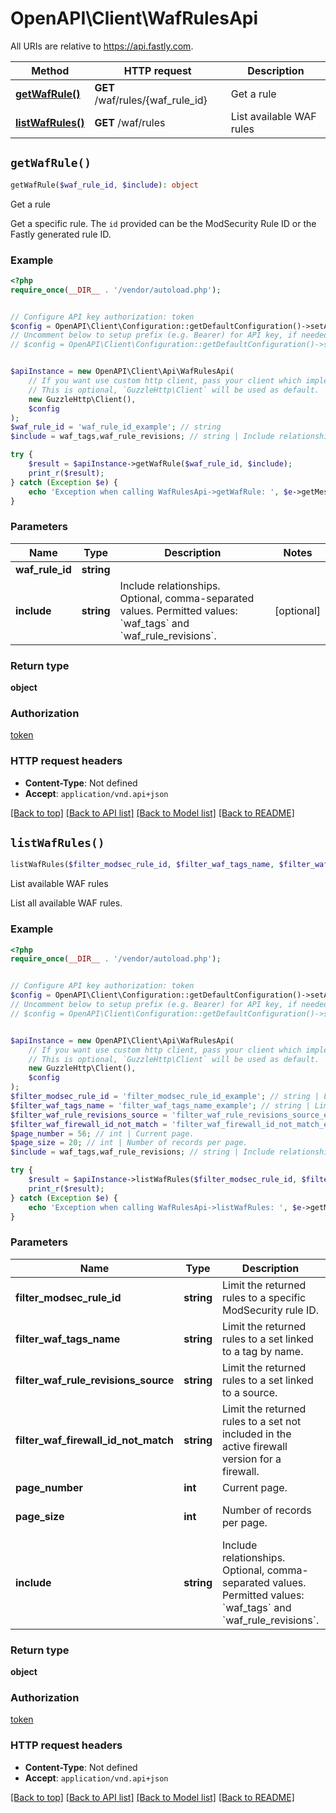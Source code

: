 # OpenAPI\Client\WafRulesApi

All URIs are relative to https://api.fastly.com.

Method | HTTP request | Description
------------- | ------------- | -------------
[**getWafRule()**](WafRulesApi.md#getWafRule) | **GET** /waf/rules/{waf_rule_id} | Get a rule
[**listWafRules()**](WafRulesApi.md#listWafRules) | **GET** /waf/rules | List available WAF rules


## `getWafRule()`

```php
getWafRule($waf_rule_id, $include): object
```

Get a rule

Get a specific rule. The `id` provided can be the ModSecurity Rule ID or the Fastly generated rule ID.

### Example

```php
<?php
require_once(__DIR__ . '/vendor/autoload.php');


// Configure API key authorization: token
$config = OpenAPI\Client\Configuration::getDefaultConfiguration()->setApiKey('Fastly-Key', 'YOUR_API_KEY');
// Uncomment below to setup prefix (e.g. Bearer) for API key, if needed
// $config = OpenAPI\Client\Configuration::getDefaultConfiguration()->setApiKeyPrefix('Fastly-Key', 'Bearer');


$apiInstance = new OpenAPI\Client\Api\WafRulesApi(
    // If you want use custom http client, pass your client which implements `GuzzleHttp\ClientInterface`.
    // This is optional, `GuzzleHttp\Client` will be used as default.
    new GuzzleHttp\Client(),
    $config
);
$waf_rule_id = 'waf_rule_id_example'; // string
$include = waf_tags,waf_rule_revisions; // string | Include relationships. Optional, comma-separated values. Permitted values: `waf_tags` and `waf_rule_revisions`.

try {
    $result = $apiInstance->getWafRule($waf_rule_id, $include);
    print_r($result);
} catch (Exception $e) {
    echo 'Exception when calling WafRulesApi->getWafRule: ', $e->getMessage(), PHP_EOL;
}
```

### Parameters

Name | Type | Description  | Notes
------------- | ------------- | ------------- | -------------
 **waf_rule_id** | **string**|  |
 **include** | **string**| Include relationships. Optional, comma-separated values. Permitted values: &#x60;waf_tags&#x60; and &#x60;waf_rule_revisions&#x60;. | [optional]

### Return type

**object**

### Authorization

[token](../../README.md#token)

### HTTP request headers

- **Content-Type**: Not defined
- **Accept**: `application/vnd.api+json`

[[Back to top]](#) [[Back to API list]](../../README.md#endpoints)
[[Back to Model list]](../../README.md#models)
[[Back to README]](../../README.md)

## `listWafRules()`

```php
listWafRules($filter_modsec_rule_id, $filter_waf_tags_name, $filter_waf_rule_revisions_source, $filter_waf_firewall_id_not_match, $page_number, $page_size, $include): object
```

List available WAF rules

List all available WAF rules.

### Example

```php
<?php
require_once(__DIR__ . '/vendor/autoload.php');


// Configure API key authorization: token
$config = OpenAPI\Client\Configuration::getDefaultConfiguration()->setApiKey('Fastly-Key', 'YOUR_API_KEY');
// Uncomment below to setup prefix (e.g. Bearer) for API key, if needed
// $config = OpenAPI\Client\Configuration::getDefaultConfiguration()->setApiKeyPrefix('Fastly-Key', 'Bearer');


$apiInstance = new OpenAPI\Client\Api\WafRulesApi(
    // If you want use custom http client, pass your client which implements `GuzzleHttp\ClientInterface`.
    // This is optional, `GuzzleHttp\Client` will be used as default.
    new GuzzleHttp\Client(),
    $config
);
$filter_modsec_rule_id = 'filter_modsec_rule_id_example'; // string | Limit the returned rules to a specific ModSecurity rule ID.
$filter_waf_tags_name = 'filter_waf_tags_name_example'; // string | Limit the returned rules to a set linked to a tag by name.
$filter_waf_rule_revisions_source = 'filter_waf_rule_revisions_source_example'; // string | Limit the returned rules to a set linked to a source.
$filter_waf_firewall_id_not_match = 'filter_waf_firewall_id_not_match_example'; // string | Limit the returned rules to a set not included in the active firewall version for a firewall.
$page_number = 56; // int | Current page.
$page_size = 20; // int | Number of records per page.
$include = waf_tags,waf_rule_revisions; // string | Include relationships. Optional, comma-separated values. Permitted values: `waf_tags` and `waf_rule_revisions`.

try {
    $result = $apiInstance->listWafRules($filter_modsec_rule_id, $filter_waf_tags_name, $filter_waf_rule_revisions_source, $filter_waf_firewall_id_not_match, $page_number, $page_size, $include);
    print_r($result);
} catch (Exception $e) {
    echo 'Exception when calling WafRulesApi->listWafRules: ', $e->getMessage(), PHP_EOL;
}
```

### Parameters

Name | Type | Description  | Notes
------------- | ------------- | ------------- | -------------
 **filter_modsec_rule_id** | **string**| Limit the returned rules to a specific ModSecurity rule ID. | [optional]
 **filter_waf_tags_name** | **string**| Limit the returned rules to a set linked to a tag by name. | [optional]
 **filter_waf_rule_revisions_source** | **string**| Limit the returned rules to a set linked to a source. | [optional]
 **filter_waf_firewall_id_not_match** | **string**| Limit the returned rules to a set not included in the active firewall version for a firewall. | [optional]
 **page_number** | **int**| Current page. | [optional]
 **page_size** | **int**| Number of records per page. | [optional] [default to 20]
 **include** | **string**| Include relationships. Optional, comma-separated values. Permitted values: &#x60;waf_tags&#x60; and &#x60;waf_rule_revisions&#x60;. | [optional]

### Return type

**object**

### Authorization

[token](../../README.md#token)

### HTTP request headers

- **Content-Type**: Not defined
- **Accept**: `application/vnd.api+json`

[[Back to top]](#) [[Back to API list]](../../README.md#endpoints)
[[Back to Model list]](../../README.md#models)
[[Back to README]](../../README.md)
